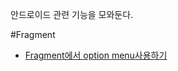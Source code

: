 안드로이드 관련 기능을 모와둔다.

#Fragment

- [Fragment에서 option menu사용하기](/Android/use-fragment-on-create-options-menu)
